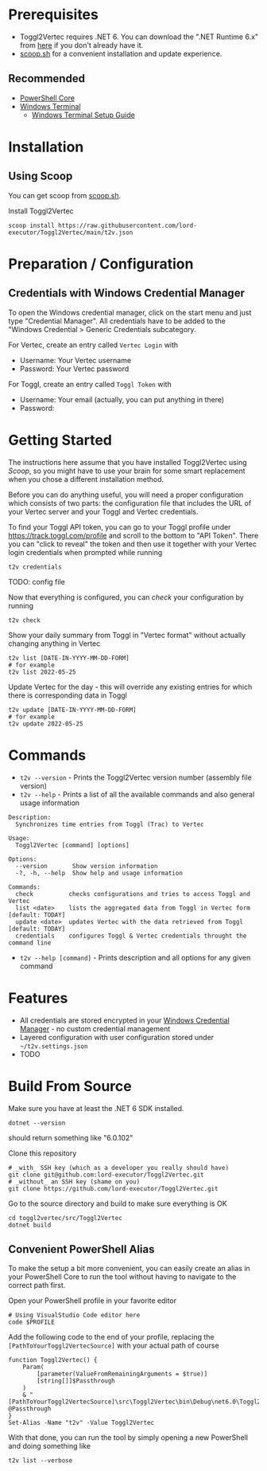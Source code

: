 
# Prerequisites
* Toggl2Vertec requires .NET 6. You can download the ".NET Runtime 6.x" from [here](https://dotnet.microsoft.com/en-us/download/dotnet/6.0) if you don't already have it.
* [scoop.sh](https://scoop.sh/) for a convenient installation and update experience.

## Recommended
* [PowerShell Core](https://github.com/PowerShell/PowerShell)
* [Windows Terminal](https://github.com/microsoft/terminal)
  * [Windows Terminal Setup Guide](https://hackmd.io/@larcanum/BJe--EJl8)

# Installation

## Using Scoop
You can get scoop from [scoop.sh](https://scoop.sh/).

Install Toggl2Vertec 
```
scoop install https://raw.githubusercontent.com/lord-executor/Toggl2Vertec/main/t2v.json
```

# Preparation / Configuration

## Credentials with Windows Credential Manager
To open the Windows credential manager, click on the start menu and just type "Credential Manager". All credentials have to be added to the "Windows Credential > Generic Credentials subcategory.

For Vertec, create an entry called `Vertec Login` with
* Username: Your Vertec username
* Password: Your Vertec password

For Toggl, create an entry called `Toggl Token` with
* Username: Your email (actually, you can put anything in there)
* Password: 

# Getting Started
The instructions here assume that you have installed Toggl2Vertec using _Scoop_, so you might have to use your brain for some smart replacement when you chose a different installation method.

Before you can do anything useful, you will need a proper configuration which consists of two parts: the configuration file that includes the URL of your Vertec server and your Toggl and Vertec credentials.

To find your Toggl API token, you can go to your Toggl profile under https://track.toggl.com/profile and scroll to the bottom to "API Token". There you can "click to reveal" the token and then use it together with your Vertec login credentials when prompted while running
```
t2v credentials
```

TODO: config file

Now that everything is configured, you can _check_ your configuration by running
```
t2v check
```

Show your daily summary from Toggl in "Vertec format" without actually changing anything in Vertec
```
t2v list [DATE-IN-YYYY-MM-DD-FORM]
# for example
t2v list 2022-05-25
```

Update Vertec for the day - this will override any existing entries for which there is corresponding data in Toggl
```
t2v update [DATE-IN-YYYY-MM-DD-FORM]
# for example
t2v update 2022-05-25
```

# Commands

* `t2v --version` - Prints the Toggl2Vertec version number (assembly file version)
* `t2v --help` - Prints a list of all the available commands and also general usage information
```
Description:
  Synchronizes time entries from Toggl (Trac) to Vertec

Usage:
  Toggl2Vertec [command] [options]

Options:
  --version       Show version information
  -?, -h, --help  Show help and usage information

Commands:
  check          checks configurations and tries to access Toggl and Vertec
  list <date>    lists the aggregated data from Toggl in Vertec form [default: TODAY]
  update <date>  updates Vertec with the data retrieved from Toggl [default: TODAY]
  credentials    configures Toggl & Vertec credentials throught the command line
```
* `t2v --help [command]` - Prints description and all options for any given command

# Features
* All credentials are stored encrypted in your [Windows Credential Manager](https://support.microsoft.com/en-us/windows/accessing-credential-manager-1b5c916a-6a16-889f-8581-fc16e8165ac0) - no custom credential management
* Layered configuration with user configuration stored under `~/t2v.settings.json`
* TODO

# Build From Source
Make sure you have at least the .NET 6 SDK installed.
```
dotnet --version
```
should return something like "6.0.102"

Clone this repository
```
# _with_ SSH key (which as a developer you really should have)
git clone git@github.com:lord-executor/Toggl2Vertec.git
# _without_ an SSH key (shame on you)
git clone https://github.com/lord-executor/Toggl2Vertec.git
```

Go to the source directory and build to make sure everything is OK
```
cd toggl2vertec/src/Toggl2Vertec
dotnet build
```

## Convenient PowerShell Alias
To make the setup a bit more convenient, you can easily create an alias in your PowerShell Core to run the tool without having to navigate to the correct path first.

Open your PowerShell profile in your favorite editor
```
# Using VisualStudio Code editor here
code $PROFILE
```

Add the following code to the end of your profile, replacing the `[PathToYourToggl2VertecSource]` with your actual path of course
```
function Toggl2Vertec() {
    Param(
        [parameter(ValueFromRemainingArguments = $true)]
        [string[]]$Passthrough
    )
    & "[PathToYourToggl2VertecSource]\src\Toggl2Vertec\bin\Debug\net6.0\Toggl2Vertec.exe" @Passthrough
}
Set-Alias -Name "t2v" -Value Toggl2Vertec
```

With that done, you can run the tool by simply opening a new PowerShell and doing something like
```
t2v list --verbose
```